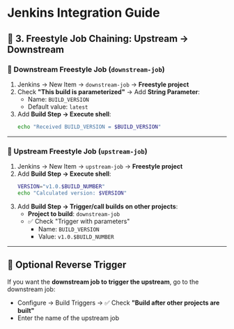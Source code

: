 # Jenkins Integration Guide




## 🧱 3. Freestyle Job Chaining: Upstream → Downstream

### 🔹 Downstream Freestyle Job (`downstream-job`)

1. Jenkins → New Item → `downstream-job` → **Freestyle project**
2. Check **"This build is parameterized"** → Add **String Parameter**:
   - Name: `BUILD_VERSION`
   - Default value: `latest`
3. Add **Build Step → Execute shell**:
   ```bash
   echo "Received BUILD_VERSION = $BUILD_VERSION"
   ```

---

### 🔹 Upstream Freestyle Job (`upstream-job`)

1. Jenkins → New Item → `upstream-job` → **Freestyle project**
2. Add **Build Step → Execute shell**:
   ```bash
   VERSION="v1.0.$BUILD_NUMBER"
   echo "Calculated version: $VERSION"
   ```
3. Add **Build Step → Trigger/call builds on other projects**:
   - **Project to build**: `downstream-job`
   - ✅ Check "Trigger with parameters"
     - Name: `BUILD_VERSION`
     - Value: `v1.0.$BUILD_NUMBER`

---

## 🔄 Optional Reverse Trigger

If you want the **downstream job to trigger the upstream**, go to the downstream job:

- Configure → Build Triggers → ✅ Check **"Build after other projects are built"**
- Enter the name of the upstream job


